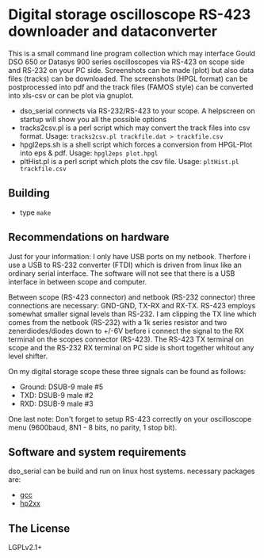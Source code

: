 # Digital storage oscilloscope RS-423 downloader and dataconverter

This is a small command line program collection which may interface Gould DSO 650 or Datasys 900 series oscilloscopes via
RS-423 on scope side and RS-232 on your PC side. Screenshots can be made (plot) but also data files (tracks) can be downloaded.
The screenshots (HPGL format) can be postprocessed into pdf and the track files (FAMOS style) can be converted
into xls-csv or can be plot via gnuplot.

  * dso_serial connects via RS-232/RS-423 to your scope. A helpscreen on startup will show you all the possible options
  * tracks2csv.pl is a perl script which may convert the track files into csv format. Usage: `tracks2csv.pl trackfile.dat > trackfile.csv`
  * hpgl2eps.sh is a shell script which forces a conversion from HPGL-Plot into eps & pdf. Usage: `hpgl2eps plot.hpgl`
  * pltHist.pl is a perl script which plots the csv file. Usage: `pltHist.pl trackfile.csv`

## Building

  * type `make`

## Recommendations on hardware

Just for your information: I only have USB ports on my netbook. Therfore i use a USB to RS-232 converter (FTDI) which is driven
from linux like an ordinary serial interface. The software will not see that there is a USB interface in between scope and
computer.

Between scope (RS-423 connector) and netbook (RS-232 connector) three connections are necessary:
GND-GND, TX-RX and RX-TX. RS-423 employs somewhat smaller signal levels than RS-232. I am clipping the TX line which comes
from the netbook (RS-232) with a 1k series resistor and two zenerdiodes/diodes down to +/-6V before i connect the signal to the
RX terminal on the scopes connector (RS-423). The RS-423 TX terminal on scope and the RS-232 RX terminal on PC side is short together
whitout any level shifter.

On my digital storage scope these three signals can be found as follows:

  * Ground: DSUB-9 male #5
  * TXD: DSUB-9 male #2
  * RXD: DSUB-9 male #3

One last note: Don't forget to setup RS-423 correctly on your oscilloscope menu (9600baud, 8N1 - 8 bits, no parity, 1 stop bit).

## Software and system requirements

dso_serial can be build and run on linux host systems. necessary packages are:

  * [gcc][gcc]
  * [hp2xx][hp2xx]

[gcc]:       http://gcc.gnu.org/
             "GNU Compiler Collection"
[hp2xx]:     http://www.gnu.org/software/hp2xx/
             "Hewlett-Packard's HP-GL plotter format converter"

## The License

LGPLv2.1+

 
